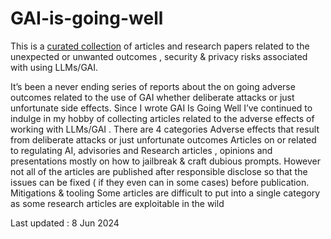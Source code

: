 # GAI-is-going-well
This is a  [curated collection](https://github.com/grapesfrog/GAI-is-going-well/blob/main/in-the-wild.md) of articles and  research  papers related to  the unexpected  or unwanted outcomes , security &amp; privacy  risks associated with using LLMs/GAI. 

It’s been a never ending series of reports about the on going adverse outcomes related to the use of GAI whether deliberate attacks or just unfortunate side effects. Since I wrote GAI Is Going Well I’ve continued to indulge in my hobby of collecting articles related to the adverse effects of working with LLMs/GAI .
There are 4 categories
Adverse effects that result from deliberate attacks or just unfortunate outcomes
Articles on or related to  regulating AI, advisories and 
Research articles , opinions  and presentations  mostly on how to jailbreak & craft dubious prompts. However not all of the articles are published after responsible disclose so that the issues can be fixed ( if they even can in some cases) before publication.
Mitigations & tooling
Some articles are difficult to put into a single category as some research articles are exploitable in the wild 

Last updated : 8 Jun 2024
